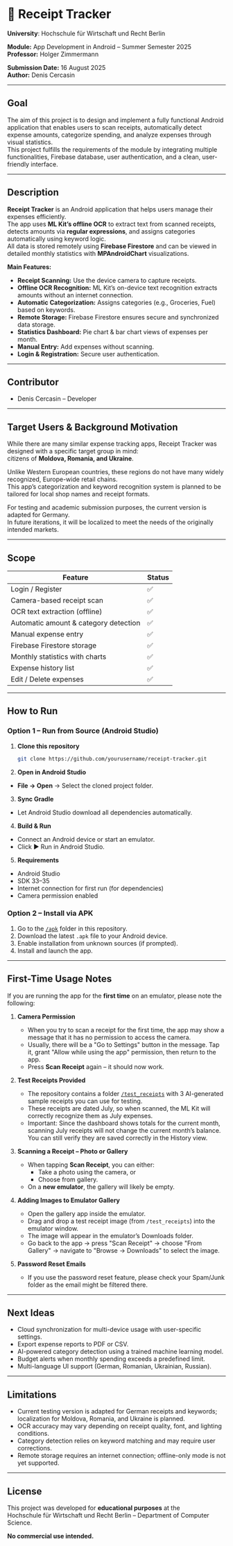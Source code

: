 # 🧾 Receipt Tracker

**University**: Hochschule für Wirtschaft und Recht Berlin

**Module:** App Development in Android – Summer Semester 2025  
**Professor:** Holger Zimmermann  

**Submission Date:** 16 August 2025  
**Author:** Denis Cercasin

---

## Goal

The aim of this project is to design and implement a fully functional Android application that enables users to scan receipts, automatically detect expense amounts, categorize spending, and analyze expenses through visual statistics.  
This project fulfills the requirements of the module by integrating multiple functionalities, Firebase database, user authentication, and a clean, user-friendly interface.

---

## Description

**Receipt Tracker** is an Android application that helps users manage their expenses efficiently.  
The app uses **ML Kit’s offline OCR** to extract text from scanned receipts, detects amounts via **regular expressions**, and assigns categories automatically using keyword logic.  
All data is stored remotely using **Firebase Firestore** and can be viewed in detailed monthly statistics with **MPAndroidChart** visualizations.

**Main Features:**
- **Receipt Scanning:** Use the device camera to capture receipts.
- **Offline OCR Recognition:** ML Kit’s on-device text recognition extracts amounts without an internet connection.
- **Automatic Categorization:** Assigns categories (e.g., Groceries, Fuel) based on keywords.
- **Remote Storage:** Firebase Firestore ensures secure and synchronized data storage.
- **Statistics Dashboard:** Pie chart & bar chart views of expenses per month.
- **Manual Entry:** Add expenses without scanning.
- **Login & Registration:** Secure user authentication.

---

## Contributor

- Denis Cercasin – Developer

---

## Target Users & Background Motivation

While there are many similar expense tracking apps, Receipt Tracker was designed with a specific target group in mind:  
citizens of **Moldova, Romania, and Ukraine**.  

Unlike Western European countries, these regions do not have many widely recognized, Europe-wide retail chains.  
This app’s categorization and keyword recognition system is planned to be tailored for local shop names and receipt formats.  

For testing and academic submission purposes, the current version is adapted for Germany.  
In future iterations, it will be localized to meet the needs of the originally intended markets.

---

## Scope

| Feature | Status |
|---------|--------|
| Login / Register | ✅ |
| Camera-based receipt scan | ✅ |
| OCR text extraction (offline) | ✅ |
| Automatic amount & category detection | ✅ |
| Manual expense entry | ✅ |
| Firebase Firestore storage | ✅ |
| Monthly statistics with charts | ✅ |
| Expense history list | ✅ |
| Edit / Delete expenses | ✅ |

---

## How to Run

### Option 1 – Run from Source (Android Studio)
1. **Clone this repository**
   ```bash
   git clone https://github.com/yourusername/receipt-tracker.git
   ```
2. **Open in Android Studio**
- **File → Open** → Select the cloned project folder.

3. **Sync Gradle**
- Let Android Studio download all dependencies automatically.

4. **Build & Run**
- Connect an Android device or start an emulator.  
- Click ▶ Run in Android Studio.

5. **Requirements**

- Android Studio
- SDK 33–35  
- Internet connection for first run (for dependencies)  
- Camera permission enabled

### Option 2 – Install via APK

1. Go to the [`/apk`](apk/) folder in this repository.  
2. Download the latest `.apk` file to your Android device.  
3. Enable installation from unknown sources (if prompted).  
4. Install and launch the app.

---

## First-Time Usage Notes

If you are running the app for the **first time** on an emulator, please note the following:

1. **Camera Permission**  
   - When you try to scan a receipt for the first time, the app may show a message that it has no permission to access the camera.  
   - Usually, there will be a "Go to Settings" button in the message. Tap it, grant "Allow while using the app" permission, then return to the app.  
   - Press **Scan Receipt** again – it should now work.

2. **Test Receipts Provided**  
   - The repository contains a folder [`/test_receipts`](test_receipts/) with 3 AI-generated sample receipts you can use for testing.
   - These receipts are dated July, so when scanned, the ML Kit will correctly recognize them as July expenses.  
   - Important: Since the dashboard shows totals for the current month, scanning July receipts will not change the current month’s balance. You can still verify they are saved correctly in the History view.

3. **Scanning a Receipt – Photo or Gallery**  
   - When tapping **Scan Receipt**, you can either:
     - Take a photo using the camera, or
     - Choose from gallery.
   - On a **new emulator**, the gallery will likely be empty.

4. **Adding Images to Emulator Gallery**  
   - Open the gallery app inside the emulator.  
   - Drag and drop a test receipt image (from `/test_receipts`) into the emulator window.  
   - The image will appear in the emulator’s Downloads folder.  
   - Go back to the app → press "Scan Receipt" → choose "From Gallery" → navigate to "Browse → Downloads" to select the image.

5. **Password Reset Emails**  
   - If you use the password reset feature, please check your Spam/Junk folder as the email might be filtered there.

---

## Next Ideas

- Cloud synchronization for multi-device usage with user-specific settings.
- Export expense reports to PDF or CSV.
- AI-powered category detection using a trained machine learning model.
- Budget alerts when monthly spending exceeds a predefined limit.
- Multi-language UI support (German, Romanian, Ukrainian, Russian).

---

## Limitations

- Current testing version is adapted for German receipts and keywords; localization for Moldova, Romania, and Ukraine is planned.
- OCR accuracy may vary depending on receipt quality, font, and lighting conditions.
- Category detection relies on keyword matching and may require user corrections.
- Remote storage requires an internet connection; offline-only mode is not yet supported.

---

## License

This project was developed for **educational purposes** at the  
Hochschule für Wirtschaft und Recht Berlin – Department of Computer Science.  

**No commercial use intended.**
